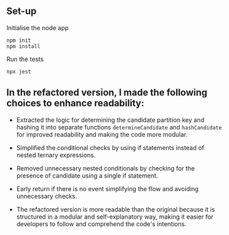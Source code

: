 ## Set-up
Initialise the node app

```
npm init
npm install
```

Run the tests

```
npx jest
```

## In the refactored version, I made the following choices to enhance readability:

- Extracted the logic for determining the candidate partition key and hashing it into separate functions        `determineCandidate` and `hashCandidate` for improved readability and making the code more modular.

- Simplified the conditional checks by using if statements instead of nested ternary expressions.

- Removed unnecessary nested conditionals by checking for the presence of candidate using a single if statement.

- Early return if there is no event simplifying the flow and avoiding unnecessary checks.

- The refactored version is more readable than the original because it is structured in a modular and self-explanatory way, making it easier for developers to follow and comprehend the code's intentions.